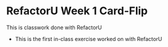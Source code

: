 # RefactorU Week 1 Card-Flip

This is classwork done with RefactorU

* This is the first in-class exercise worked on with RefactorU